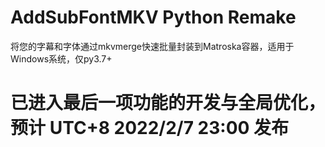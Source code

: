 # AddSubFontMKV Python Remake
将您的字幕和字体通过mkvmerge快速批量封装到Matroska容器，适用于Windows系统，仅py3.7+
# 已进入最后一项功能的开发与全局优化，预计 UTC+8 2022/2/7 23:00 发布
